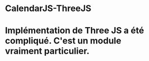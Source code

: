 # CalendarJS-ThreeJS

# Implémentation de Three JS a été compliqué. C'est un module vraiment particulier.
